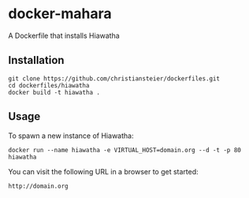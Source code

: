 docker-mahara
=============

A Dockerfile that installs Hiawatha

## Installation

```
git clone https://github.com/christiansteier/dockerfiles.git
cd dockerfiles/hiawatha
docker build -t hiawatha .
```

## Usage

To spawn a new instance of Hiawatha:

```
docker run --name hiawatha -e VIRTUAL_HOST=domain.org --d -t -p 80  hiawatha
```

You can visit the following URL in a browser to get started:

```
http://domain.org
```

